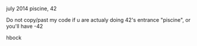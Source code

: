 july 2014 piscine, 42

Do not copy/past my code if u are actualy doing 42's entrance "piscine", or you'll have -42

hbock
